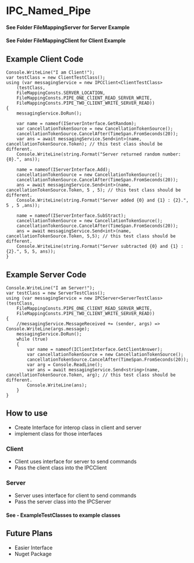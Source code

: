 # IPC_Named_Pipe

#### See Folder FileMappingServer for Server Example
#### See Folder FileMappingClient for Client Example

## Example Client Code 
``` 
Console.WriteLine("I am Client!");
var testClass = new ClientTestClass();
using (var messagingService = new IPCClient<ClientTestClass>
	(testClass, 
	FileMappingConsts.SERVER_LOCATION, 
	FileMappingConsts.PIPE_ONE_ClIENT_READ_SERVER_WRITE, 
	FileMappingConsts.PIPE_TWO_CLIENT_WRITE_SERVER_READ))
{
	messagingService.DoRun();

	var name = nameof(IServerInterface.GetRandom);
	var cancellationTokenSource = new CancellationTokenSource();
	cancellationTokenSource.CancelAfter(TimeSpan.FromSeconds(20));
	var ans = await messagingService.Send<int>(name, cancellationTokenSource.Token); // this test class should be different.
	Console.WriteLine(string.Format("Server returned random number: {0}.", ans));

	name = nameof(IServerInterface.Add);
	cancellationTokenSource = new CancellationTokenSource();
	cancellationTokenSource.CancelAfter(TimeSpan.FromSeconds(20));
	ans = await messagingService.Send<int>(name, cancellationTokenSource.Token, 5 , 5); // this test class should be different.
	Console.WriteLine(string.Format("Server added {0} and {1} : {2}.", 5 , 5 ,ans));

	name = nameof(IServerInterface.SubStract);
	cancellationTokenSource = new CancellationTokenSource();
	cancellationTokenSource.CancelAfter(TimeSpan.FromSeconds(20));
	ans = await messagingService.Send<int>(name, cancellationTokenSource.Token, 5,5); // this test class should be different.
	Console.WriteLine(string.Format("Server subtracted {0} and {1} : {2}.", 5, 5, ans));
}
```

## Example Server Code

```
Console.WriteLine("I am Server!");
var testClass = new ServerTestClass();
using (var messagingService = new IPCServer<ServerTestClass>(testClass,
	FileMappingConsts.PIPE_ONE_ClIENT_READ_SERVER_WRITE,
	FileMappingConsts.PIPE_TWO_CLIENT_WRITE_SERVER_READ))
{
	//messagingService.MessageReceived += (sender, args) => Console.WriteLine(args.message);
	messagingService.DoRun();
	while (true)
	{
		var name = nameof(IClientInterface.GetClientAnswer);
		var cancellationTokenSource = new CancellationTokenSource();
		cancellationTokenSource.CancelAfter(TimeSpan.FromSeconds(20));
		var arg = Console.ReadLine();
		var ans = await messagingService.Send<string>(name, cancellationTokenSource.Token, arg); // this test class should be different.
		Console.WriteLine(ans);
	}
}
```

## How to use
- Create Interface for interop class in client and server
- implement class for those interfaces
### Client
- Client uses interface for server to send commands
- Pass the client class into the IPCClient
### Server
- Server uses interface for client to send commands
- Pass the server class into the IPCServer

#### See - ExampleTestClasses to example classes

## Future Plans
- Easier Interface
- Nuget Package